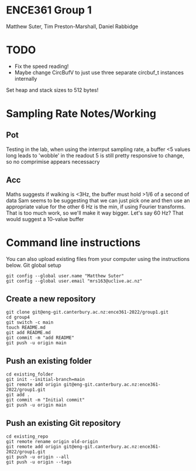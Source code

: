# ENCE361 Group 1
Matthew Suter, Tim Preston-Marshall, Daniel Rabbidge

# TODO
- Fix the speed reading!
- Maybe change CircBufV to just use three separate circbuf_t instances internally


Set heap and stack sizes to 512 bytes!

# Sampling Rate Notes/Working
## Pot
Testing in the lab, when using the interrput sampling rate, a buffer <5 values long leads to 'wobble' in the readout
5 is still pretty responsive to change, so no comprimise appears necessacry

## Acc
Maths suggests if walking is <3Hz, the buffer must hold >1/6 of a second of data
Sam seems to be suggesting that we can just pick one and then use an appropriate value for the other
6 Hz is the min, if using Fourier transforms. That is too much work, so we'll make it way bigger. Let's say 60 Hz?
That would suggest a 10-value buffer

# Command line instructions

You can also upload existing files from your computer using the instructions below.
Git global setup

```
git config --global user.name "Matthew Suter"
git config --global user.email "mrs163@uclive.ac.nz"
```

## Create a new repository

```
git clone git@eng-git.canterbury.ac.nz:ence361-2022/group1.git
cd group4
git switch -c main
touch README.md
git add README.md
git commit -m "add README"
git push -u origin main
```

## Push an existing folder

```
cd existing_folder
git init --initial-branch=main
git remote add origin git@eng-git.canterbury.ac.nz:ence361-2022/group1.git
git add .
git commit -m "Initial commit"
git push -u origin main
```

## Push an existing Git repository

```
cd existing_repo
git remote rename origin old-origin
git remote add origin git@eng-git.canterbury.ac.nz:ence361-2022/group1.git
git push -u origin --all
git push -u origin --tags
```

